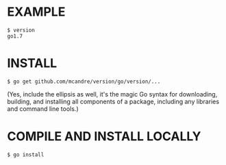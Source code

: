 # EXAMPLE

```
$ version
go1.7
```

# INSTALL

```
$ go get github.com/mcandre/version/go/version/...
```

(Yes, include the ellipsis as well, it's the magic Go syntax for downloading, building, and installing all components of a package, including any libraries and command line tools.)

# COMPILE AND INSTALL LOCALLY

```
$ go install
```
